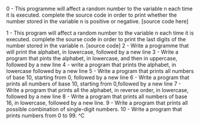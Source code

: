 0 - This programme will affect a random number to the variable n each time it is executed. complete the source code in order to print whether the number stored in the variable n is positive or negative. [source code here]



1 - This program will affect a random number to the variable n each time it is executed. complete the sourse code in order to print the last digits of the number stored in the variable n. [source code] 2 - Write a programme that will print the alphabet, in lowercase, followed by a new line 3 - Write a program that pints the alphabet, in lowercase, and then in uppercase, followed by a new line 4 - write a program that prints the alphabet, in lowercase followed by a new line 5 - Write a program that prints all numbers of base 10, starting from 0, followed by a new line 6 - Write a program that prints all numbers of base 10, starting from 0,followed by a new line 7 - Write a program that prints all the alphabet, in reverse order, in lowercase, followed by a new line 8 - Write a program that prints all numbers of base 16, in lowercase, followed by a new line. 9 - Write a program that prints all possible combination of single-digit numbers. 10 - Write a program that prints numbers from 0 to 99. ^C

